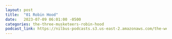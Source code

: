 ```yaml
---
layout: post
title:  "01 Robin Hood"
date:   2023-07-09 06:01:00 -0500
categories: the-three-musketeers-robin-hood
podcast_link: https://nilbus-podcasts.s3.us-east-2.amazonaws.com/the-well-trained-mind/The%20Three%20Musketeers%20Robin%20Hood/01%20Robin%20Hood.mp3
---
```

